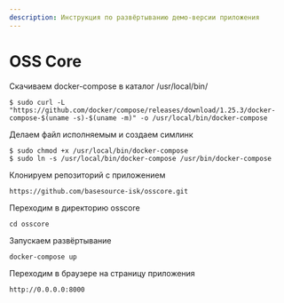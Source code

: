 ```yaml
---
description: Инструкция по развёртыванию демо-версии приложения
---
```


# OSS Core

Скачиваем docker-compose в каталог /usr/local/bin/

```
$ sudo curl -L "https://github.com/docker/compose/releases/download/1.25.3/docker-compose-$(uname -s)-$(uname -m)" -o /usr/local/bin/docker-compose
```

Делаем файл исполняемым и создаем симлинк

```
$ sudo chmod +x /usr/local/bin/docker-compose
$ sudo ln -s /usr/local/bin/docker-compose /usr/bin/docker-compose
```

Клонируем репозиторий с приложением

```
https://github.com/basesource-isk/osscore.git
```

Переходим в директорию osscore

```
cd osscore
```

Запускаем развёртывание

```
docker-compose up
```

Переходим в браузере на страницу приложения

```
http://0.0.0.0:8000
```

